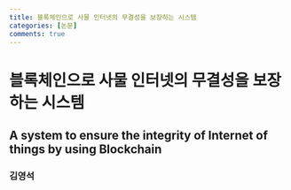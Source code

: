```yaml
---
title: 블록체인으로 사물 인터넷의 무결성을 보장하는 시스템
categories: [논문]
comments: true
---
```



# 블록체인으로 사물 인터넷의 무결성을 보장하는 시스템
## A system to ensure the integrity of Internet of things by using Blockchain
### 김영석
